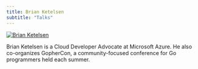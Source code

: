 ```yaml
---
title: Brian Ketelsen
subtitle: "Talks"
---
```

[![Brian Ketelsen](/images/2017/09/briangopher.png)](https://www.brianketelsen.com)

Brian Ketelsen is a Cloud Developer Advocate at Microsoft Azure.  He also co-organizes GopherCon, a community-focused conference for Go programmers held each summer.  
